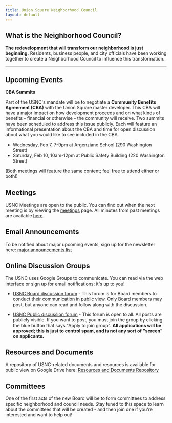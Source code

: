 ```yaml
---
title: Union Square Neighborhood Council
layout: default
---
```

## What is the Neighborhood Council?

**The redevelopment that will transform our neighborhood is just beginning.** Residents, business people, and city officials have been working together to create a Neighborhood Council to influence this transformation.

****
## Upcoming Events

**CBA Summits**

Part of the USNC's mandate will be to negotiate a **Community Benefits Agreement (CBA)** with the Union Square master developer. This CBA will have a major impact on how development proceeds and on what kinds of benefits - financial or otherwise - the community will receive. Two summits have been scheduled to address this issue publicly. Each will feature an informational presentation about the CBA and time for open discussion about what you would like to see included in the CBA.

* Wednesday, Feb 7, 7-9pm at Argenziano School (290 Washington Street)
* Saturday, Feb 10, 10am-12pm at Public Safety Building (220 Washington Street)

(Both meetings will feature the same content; feel free to attend either or both!)

## Meetings

USNC Meetings are open to the public. You can find out when the next meeting is by viewing the [meetings](/meetings) page. All minutes from past meetings are available [here](https://drive.google.com/open?id=1cYUa0aivIIH-yvfJe61SUdinDMtkb1WO).

## Email Announcements
To be notified about major upcoming events, sign up for the newsletter here: [major announcements list](http://tinyletter.com/unionsquareneighborhoodcouncil)

## Online Discussion Groups
The USNC uses Google Groups to communicate. You can read via the web interface or sign up for email notifications; it's up to you!

* [USNC Board discussion forum](https://groups.google.com/forum/#!forum/usnc-board) - This forum is for Board members to conduct their communication in public view. Only Board members may post, but anyone can read and follow along with the discussion.

* [USNC Public discussion forum](https://groups.google.com/forum/#!forum/usnc-public) - This forum is open to all. All posts are publicly visible. If you want to post, you must join the group by clicking the blue button that says "Apply to join group". **All applications will be approved; this is just to control spam, and is not any sort of "screen" on applicants.**

## Resources and Documents
A repository of USNC-related documents and resources is available for public view on Google Drive here: [Resources and Documents Repository](https://drive.google.com/drive/u/0/folders/11JEx3dQnWkBfhgqVJWqeb_W1W0JEZXsf)

## Committees

One of the first acts of the new Board will be to form committees to address specific neighborhood and council needs. Stay tuned to this space to learn about the committees that will be created - and then join one if you're interested and want to help out!

